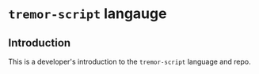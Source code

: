 # `tremor-script` langauge

## Introduction

This is a developer's introduction to the `tremor-script` language and repo.
